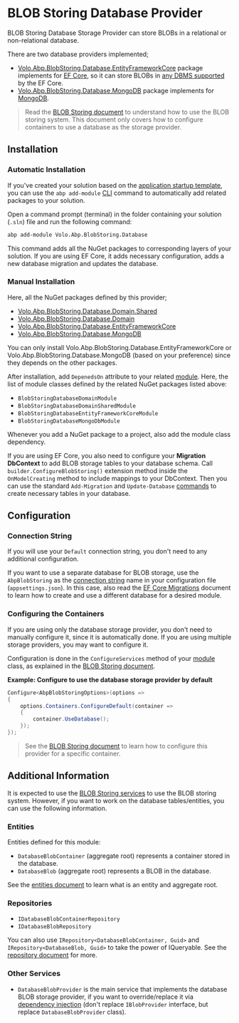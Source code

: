 # BLOB Storing Database Provider

BLOB Storing Database Storage Provider can store BLOBs in a relational or non-relational database.

There are two database providers implemented;

* [Volo.Abp.BlobStoring.Database.EntityFrameworkCore](https://www.nuget.org/packages/Volo.Abp.BlobStoring.Database.EntityFrameworkCore) package implements for [EF Core](Entity-Framework-Core.md), so it can store BLOBs in [any DBMS supported](https://docs.microsoft.com/en-us/ef/core/providers/) by the EF Core.
* [Volo.Abp.BlobStoring.Database.MongoDB](https://www.nuget.org/packages/Volo.Abp.BlobStoring.Database.MongoDB) package implements for [MongoDB](../../data/mongodb).

> Read the [BLOB Storing document](.../blob-storing) to understand how to use the BLOB storing system. This document only covers how to configure containers to use a database as the storage provider.

## Installation

### Automatic Installation

If you've created your solution based on the [application startup template](Startup-Templates/Application.md), you can use the `abp add-module` [CLI](../../../cli) command to automatically add related packages to your solution.

Open a command prompt (terminal) in the folder containing your solution (`.sln`) file and run the following command:

````bash
abp add-module Volo.Abp.BlobStoring.Database
````

This command adds all the NuGet packages to corresponding layers of your solution. If you are using EF Core, it adds necessary configuration, adds a new database migration and updates the database.

### Manual Installation

Here, all the NuGet packages defined by this provider;

* [Volo.Abp.BlobStoring.Database.Domain.Shared](https://www.nuget.org/packages/Volo.Abp.BlobStoring.Database.Domain.Shared)
* [Volo.Abp.BlobStoring.Database.Domain](https://www.nuget.org/packages/Volo.Abp.BlobStoring.Database.Domain)
* [Volo.Abp.BlobStoring.Database.EntityFrameworkCore](https://www.nuget.org/packages/Volo.Abp.BlobStoring.Database.EntityFrameworkCore)
* [Volo.Abp.BlobStoring.Database.MongoDB](https://www.nuget.org/packages/Volo.Abp.BlobStoring.Database.MongoDB)

You can only install Volo.Abp.BlobStoring.Database.EntityFrameworkCore or Volo.Abp.BlobStoring.Database.MongoDB (based on your preference) since they depends on the other packages.

After installation, add `DepenedsOn` attribute to your related [module](../../architecture/modularity/basics.md). Here, the list of module classes defined by the related NuGet packages listed above:

* `BlobStoringDatabaseDomainModule`
* `BlobStoringDatabaseDomainSharedModule`
* `BlobStoringDatabaseEntityFrameworkCoreModule`
* `BlobStoringDatabaseMongoDbModule`

Whenever you add a NuGet package to a project, also add the module class dependency.

If you are using EF Core, you also need to configure your **Migration DbContext** to add BLOB storage tables to your database schema. Call `builder.ConfigureBlobStoring()` extension method inside the `OnModelCreating` method to include mappings to your DbContext. Then you can use the standard `Add-Migration` and `Update-Database` [commands](https://docs.microsoft.com/en-us/ef/core/managing-schemas/migrations/) to create necessary tables in your database.

## Configuration

### Connection String

If you will use your `Default` connection string, you don't need to any additional configuration.

If you want to use a separate database for BLOB storage, use the `AbpBlobStoring` as the [connection string](../../fundamentals/connection-strings.md) name in your configuration file (`appsettings.json`). In this case, also read the [EF Core Migrations](../../data/entity-framework-core/migrations.md) document to learn how to create and use a different database for a desired module.

### Configuring the Containers

If you are using only the database storage provider, you don't need to manually configure it, since it is automatically done. If you are using multiple storage providers, you may want to configure it.

Configuration is done in the `ConfigureServices` method of your [module](../../architecture/modularity/basics.md) class, as explained in the [BLOB Storing document](../blob-storing).

**Example: Configure to use the database storage provider by default**

````csharp
Configure<AbpBlobStoringOptions>(options =>
{
    options.Containers.ConfigureDefault(container =>
    {
        container.UseDatabase();
    });
});
````

> See the [BLOB Storing document](../blob-storing) to learn how to configure this provider for a specific container.

## Additional Information

It is expected to use the [BLOB Storing services](../blob-storing) to use the BLOB storing system. However, if you want to work on the database tables/entities, you can use the following information.

### Entities

Entities defined for this module:

* `DatabaseBlobContainer` (aggregate root) represents a container stored in the database.
* `DatabaseBlob` (aggregate root) represents a BLOB in the database.

See the [entities document](../../architecture/domain-driven-design/entities.md) to learn what is an entity and aggregate root.

### Repositories

* `IDatabaseBlobContainerRepository`
* `IDatabaseBlobRepository`

You can also use `IRepository<DatabaseBlobContainer, Guid>` and `IRepository<DatabaseBlob, Guid>` to take the power of IQueryable. See the [repository document](../../architecture/domain-driven-design/repositories.md) for more.

### Other Services

* `DatabaseBlobProvider` is the main service that implements the database BLOB storage provider, if you want to override/replace it via [dependency injection](../../fundamentals/dependency-injection.md) (don't replace `IBlobProvider` interface, but replace `DatabaseBlobProvider` class).